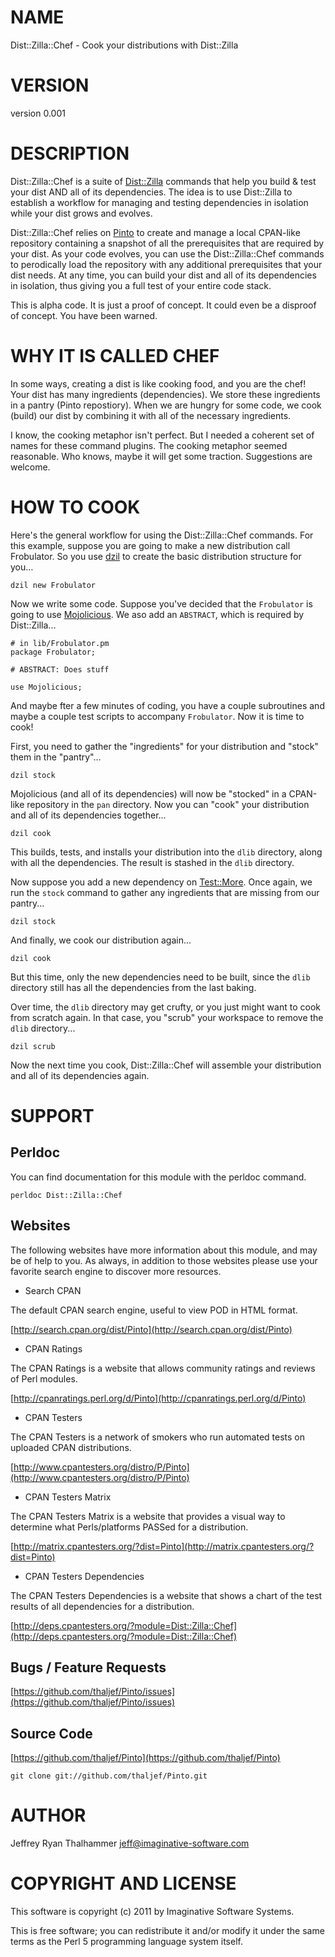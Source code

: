 # NAME

Dist::Zilla::Chef - Cook your distributions with Dist::Zilla

# VERSION

version 0.001

# DESCRIPTION

Dist::Zilla::Chef is a suite of [Dist::Zilla](http://search.cpan.org/perldoc?Dist::Zilla) commands that help you
build & test your dist AND all of its dependencies.  The idea is to
use Dist::Zilla to establish a workflow for managing and testing
dependencies in isolation while your dist grows and evolves.

Dist::Zilla::Chef relies on [Pinto](http://search.cpan.org/perldoc?Pinto) to create and manage a local
CPAN-like repository containing a snapshot of all the prerequisites
that are required by your dist.  As your code evolves, you can use the
Dist::Zilla::Chef commands to perodically load the repository with any
additional prerequisites that your dist needs.  At any time, you can
build your dist and all of its dependencies in isolation, thus giving
you a full test of your entire code stack.

This is alpha code.  It is just a proof of concept.  It could even be
a disproof of concept.  You have been warned.

# WHY IT IS CALLED CHEF

In some ways, creating a dist is like cooking food, and you are the
chef!  Your dist has many ingredients (dependencies).  We store
these ingredients in a pantry (Pinto repostiory).  When we are
hungry for some code, we cook (build) our dist by combining it with
all of the necessary ingredients.

I know, the cooking metaphor isn't perfect.  But I needed a coherent
set of names for these command plugins.  The cooking metaphor seemed
reasonable.  Who knows, maybe it will get some traction.  Suggestions
are welcome.

# HOW TO COOK

Here's the general workflow for using the Dist::Zilla::Chef commands.
For this example, suppose you are going to make a new distribution call
Frobulator.  So you use [dzil](http://search.cpan.org/perldoc?dzil) to create the basic distribution
structure for you...

    dzil new Frobulator

Now we write some code.  Suppose you've decided that the `Frobulator`
is going to use [Mojolicious](http://search.cpan.org/perldoc?Mojolicious).  We aso add an `ABSTRACT`, which is
required by Dist::Zilla...

    # in lib/Frobulator.pm
    package Frobulator;

    # ABSTRACT: Does stuff

    use Mojolicious;

And maybe fter a few minutes of coding, you have a couple subroutines
and maybe a couple test scripts to accompany `Frobulator`.  Now it is
time to cook!

First, you need to gather the "ingredients" for your distribution and
"stock" them in the "pantry"...

    dzil stock

Mojolicious (and all of its dependencies) will now be "stocked" in a
CPAN-like repository in the `pan` directory.  Now you can "cook" your
distribution and all of its dependencies together...

    dzil cook

This builds, tests, and installs your distribution into the `dlib`
directory, along with all the dependencies.  The result is stashed
in the `dlib` directory.

Now suppose you add a new dependency on [Test::More](http://search.cpan.org/perldoc?Test::More).  Once again,
we run the `stock` command to gather any ingredients that are missing
from our pantry...

    dzil stock

And finally, we cook our distribution again...

    dzil cook

But this time, only the new dependencies need to be built, since the
`dlib` directory still has all the dependencies from the last baking.

Over time, the `dlib` directory may get crufty, or you just might
want to cook from scratch again.  In that case, you "scrub" your
workspace to remove the `dlib` directory...

    dzil scrub

Now the next time you cook, Dist::Zilla::Chef will assemble your
distribution and all of its dependencies again.

# SUPPORT

## Perldoc

You can find documentation for this module with the perldoc command.

    perldoc Dist::Zilla::Chef

## Websites

The following websites have more information about this module, and may be of help to you. As always,
in addition to those websites please use your favorite search engine to discover more resources.

- Search CPAN

The default CPAN search engine, useful to view POD in HTML format.

[http://search.cpan.org/dist/Pinto](http://search.cpan.org/dist/Pinto)

- CPAN Ratings

The CPAN Ratings is a website that allows community ratings and reviews of Perl modules.

[http://cpanratings.perl.org/d/Pinto](http://cpanratings.perl.org/d/Pinto)

- CPAN Testers

The CPAN Testers is a network of smokers who run automated tests on uploaded CPAN distributions.

[http://www.cpantesters.org/distro/P/Pinto](http://www.cpantesters.org/distro/P/Pinto)

- CPAN Testers Matrix

The CPAN Testers Matrix is a website that provides a visual way to determine what Perls/platforms PASSed for a distribution.

[http://matrix.cpantesters.org/?dist=Pinto](http://matrix.cpantesters.org/?dist=Pinto)

- CPAN Testers Dependencies

The CPAN Testers Dependencies is a website that shows a chart of the test results of all dependencies for a distribution.

[http://deps.cpantesters.org/?module=Dist::Zilla::Chef](http://deps.cpantesters.org/?module=Dist::Zilla::Chef)

## Bugs / Feature Requests

[https://github.com/thaljef/Pinto/issues](https://github.com/thaljef/Pinto/issues)

## Source Code



[https://github.com/thaljef/Pinto](https://github.com/thaljef/Pinto)

    git clone git://github.com/thaljef/Pinto.git

# AUTHOR

Jeffrey Ryan Thalhammer <jeff@imaginative-software.com>

# COPYRIGHT AND LICENSE

This software is copyright (c) 2011 by Imaginative Software Systems.

This is free software; you can redistribute it and/or modify it under
the same terms as the Perl 5 programming language system itself.